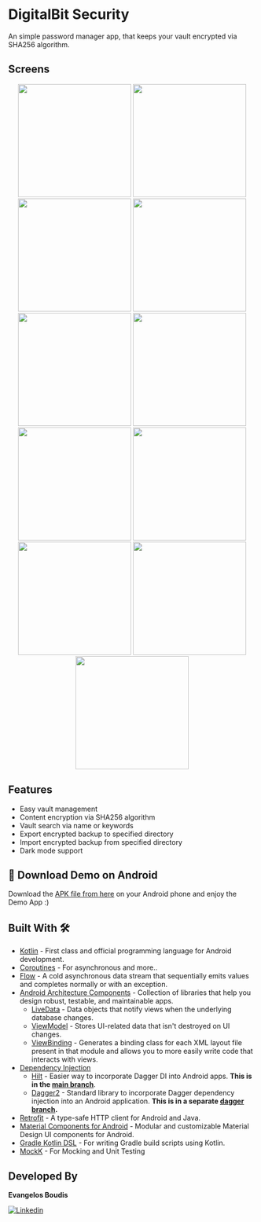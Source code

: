 # DigitalBit Security
An simple password manager app, that keeps your vault encrypted via SHA256 algorithm.

## Screens
<div align="center">
  <img src="https://github.com/Vaggelis95/password-manager-android/blob/master/screenshots/sh_1.png" width="230px" />  
  <img src="https://github.com/Vaggelis95/password-manager-android/blob/master/screenshots/sh_2.png" width="230px" />  
  <img src="https://github.com/Vaggelis95/password-manager-android/blob/master/screenshots/sh_3.png" width="230px" />
  <img src="https://github.com/Vaggelis95/password-manager-android/blob/master/screenshots/sh_4.png" width="230px" />  
  <img src="https://github.com/Vaggelis95/password-manager-android/blob/master/screenshots/sh_5.png" width="230px" />  
  <img src="https://github.com/Vaggelis95/password-manager-android/blob/master/screenshots/sh_6.png" width="230px" />
  <img src="https://github.com/Vaggelis95/password-manager-android/blob/master/screenshots/sh_7.png" width="230px" />  
  <img src="https://github.com/Vaggelis95/password-manager-android/blob/master/screenshots/sh_8.png" width="230px" />  
  <img src="https://github.com/Vaggelis95/password-manager-android/blob/master/screenshots/sh_9.png" width="230px" />
  <img src="https://github.com/Vaggelis95/password-manager-android/blob/master/screenshots/sh_10.png" width="230px" />
  <img src="https://github.com/Vaggelis95/password-manager-android/blob/master/screenshots/sh_11.png" width="230px" />
</div>

## Features
* Easy vault management
* Content encryption via SHA256 algorithm
* Vault search via name or keywords
* Export encrypted backup to specified directory
* Import encrypted backup from specified directory
* Dark mode support

## 📱 Download Demo on Android
Download the [APK file from here](https://github.com/wajahatkarim3/Imagine/blob/main/Imagine-App.apk?raw=true) on your Android phone and enjoy the Demo App :)

## Built With 🛠
- [Kotlin](https://kotlinlang.org/) - First class and official programming language for Android development.
- [Coroutines](https://kotlinlang.org/docs/reference/coroutines-overview.html) - For asynchronous and more..
- [Flow](https://kotlin.github.io/kotlinx.coroutines/kotlinx-coroutines-core/kotlinx.coroutines.flow/-flow/) - A cold asynchronous data stream that sequentially emits values and completes normally or with an exception.
- [Android Architecture Components](https://developer.android.com/topic/libraries/architecture) - Collection of libraries that help you design robust, testable, and maintainable apps.
  - [LiveData](https://developer.android.com/topic/libraries/architecture/livedata) - Data objects that notify views when the underlying database changes.
  - [ViewModel](https://developer.android.com/topic/libraries/architecture/viewmodel) - Stores UI-related data that isn't destroyed on UI changes.
  - [ViewBinding](https://developer.android.com/topic/libraries/view-binding) - Generates a binding class for each XML layout file present in that module and allows you to more easily write code that interacts with views.
- [Dependency Injection](https://developer.android.com/training/dependency-injection)
  - [Hilt](https://dagger.dev/hilt) - Easier way to incorporate Dagger DI into Android apps. **This is in the [main branch](https://github.com/wajahatkarim3/Imagine)**.
  - [Dagger2](https://dagger.dev/) - Standard library to incorporate Dagger dependency injection into an Android application. **This is in a separate [dagger branch](https://github.com/wajahatkarim3/Imagine/tree/dagger-branch).**
- [Retrofit](https://square.github.io/retrofit/) - A type-safe HTTP client for Android and Java.
- [Material Components for Android](https://github.com/material-components/material-components-android) - Modular and customizable Material Design UI components for Android.
- [Gradle Kotlin DSL](https://docs.gradle.org/current/userguide/kotlin_dsl.html) - For writing Gradle build scripts using Kotlin.
- [MockK](https://mockk.io) - For Mocking and Unit Testing

## Developed By

**Evangelos Boudis**

[![Linkedin](https://img.shields.io/badge/-linkedin-grey?logo=linkedin)](https://www.linkedin.com/in/evangelos-boudis-673a72102/)
